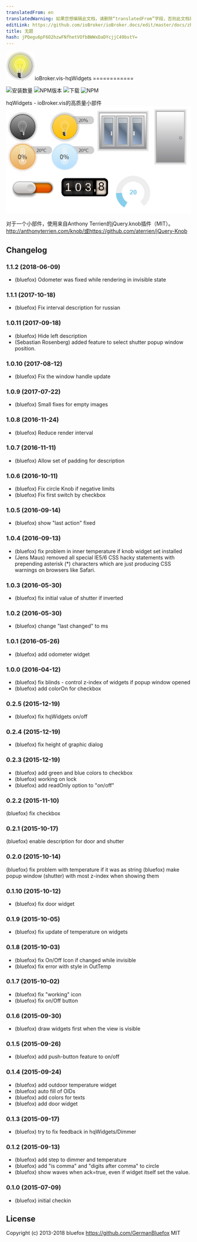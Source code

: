 ```yaml
---
translatedFrom: en
translatedWarning: 如果您想编辑此文档，请删除“translatedFrom”字段，否则此文档将再次自动翻译
editLink: https://github.com/ioBroker/ioBroker.docs/edit/master/docs/zh-cn/adapterref/iobroker.vis-hqwidgets/README.md
title: 无题
hash: jPQegu6pF6O2hzwFNfhetVOfbBWWxDaDYcjjC49bstY=
---
```

![商标](../../../en/adapterref/iobroker.vis-hqwidgets/admin/hqwidgets.png)ioBroker.vis-hqWidgets ============

![安装数量](http://iobroker.live/badges/vis-hqwidgets-stable.svg)
![NPM版本](http://img.shields.io/npm/v/iobroker.vis-hqwidgets.svg)
![下载](https://img.shields.io/npm/dm/iobroker.vis-hqwidgets.svg)
![NPM](https://nodei.co/npm/iobroker.vis-hqwidgets.png?downloads=true)

hqWidgets  -  ioBroker.vis的高质量小部件![例](../../../en/adapterref/iobroker.vis-hqwidgets/img/widgets.png)

对于一个小部件，使用来自Anthony Terrien的jQuery.knob插件（MIT）。
http://anthonyterrien.com/knob/或https://github.com/aterrien/jQuery-Knob

## Changelog
### 1.1.2 (2018-06-09)
* (bluefox) Odometer was fixed while rendering in invisible state

### 1.1.1 (2017-10-18)
* (bluefox) Fix interval description for russian

### 1.0.11 (2017-09-18)
* (bluefox) Hide left description
* (Sebastian Rosenberg) added feature to select shutter popup window position.

### 1.0.10 (2017-08-12)
* (bluefox) Fix the window handle update

### 1.0.9 (2017-07-22)
* (bluefox) Small fixes for empty images

### 1.0.8 (2016-11-24)
* (bluefox) Reduce render interval

### 1.0.7 (2016-11-11)
* (bluefox) Allow set of padding for description

### 1.0.6 (2016-10-11)
* (bluefox) Fix circle Knob if negative limits
* (bluefox) Fix first switch by checkbox

### 1.0.5 (2016-09-14)
* (bluefox) show "last action" fixed

### 1.0.4 (2016-09-13)
* (bluefox) fix problem in inner temperature if knob widget set installed
* (Jens Maus) removed all special IE5/6 CSS hacky statements with prepending asterisk (*) characters which are just producing CSS warnings on browsers like Safari.

### 1.0.3 (2016-05-30)
* (bluefox) fix initial value of shutter if inverted

### 1.0.2 (2016-05-30)
* (bluefox) change "last changed" to ms

### 1.0.1 (2016-05-26)
* (bluefox) add odometer widget

### 1.0.0 (2016-04-12)
* (bluefox) fix blinds - control z-index of widgets if popup window opened
* (bluefox) add colorOn for checkbox

### 0.2.5 (2015-12-19)
* (bluefox) fix hqWidgets on/off

### 0.2.4 (2015-12-19)
* (bluefox) fix height of graphic dialog

### 0.2.3 (2015-12-19)
* (bluefox) add green and blue colors to checkbox
* (bluefox) working on lock
* (bluefox) add readOnly option to "on/off"

### 0.2.2 (2015-11-10)
(bluefox) fix checkbox

### 0.2.1 (2015-10-17)
(bluefox) enable description for door and shutter

### 0.2.0 (2015-10-14)
(bluefox) fix problem with temperature if it was as string
(bluefox) make popup window (shutter) with most z-index when showing them

### 0.1.10 (2015-10-12)
* (bluefox) fix door widget

### 0.1.9 (2015-10-05)
* (bluefox) fix update of temperature on widgets

### 0.1.8 (2015-10-03)
* (bluefox) fix On/Off Icon if changed while invisible
* (bluefox) fix error with style in OutTemp

### 0.1.7 (2015-10-02)
* (bluefox) fix "working" icon
* (bluefox) fix on/Off button

### 0.1.6 (2015-09-30)
* (bluefox) draw widgets first when the view is visible

### 0.1.5 (2015-09-26)
* (bluefox) add push-button feature to on/off

### 0.1.4 (2015-09-24)
* (bluefox) add outdoor temperature widget
* (bluefox) auto fill of OIDs
* (bluefox) add colors for texts
* (bluefox) add door widget

### 0.1.3 (2015-09-17)
* (bluefox) try to fix feedback in hqWidgets/Dimmer

### 0.1.2 (2015-09-13)
* (bluefox) add step to dimmer and temperature
* (bluefox) add "is comma" and "digits after comma" to circle
* (bluefox) show waves when ack=true, even if widget itself set the value.

### 0.1.0 (2015-07-09)
- (bluefox) initial checkin

## License
 Copyright (c) 2013-2018 bluefox https://github.com/GermanBluefox
 MIT